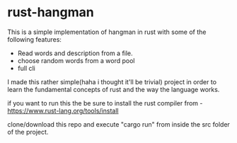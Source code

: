 # rust-hangman

This is a simple implementation of hangman in rust with some of the following features:

- Read words and description from a file.
- choose random words from a word pool
- full cli

I made this rather simple(haha i thought it'll be trivial) project in order to learn the fundamental concepts of rust and the way the language works.

if you want to run this the be sure to install the rust compiler from - https://www.rust-lang.org/tools/install

clone/download this repo and execute "cargo run" from inside the src folder of the project.


